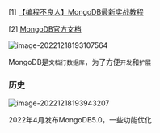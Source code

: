 [1] [【编程不良人】MongoDB最新实战教程](https://www.bilibili.com/video/BV1vL4y1J7i3)

[2] [MongoDB官方文档](www.mongodb.com)



![image-20221218193107564](https://cdn.gincool.com/img/image-20221218193107564.png)

MongoDB是`文档行数据库`，为了方便`开发`和`扩展`

### 历史

![image-20221218193943207](https://cdn.gincool.com/img/image-20221218193943207.png)

2022年4月发布MongoDB5.0，一些功能优化
